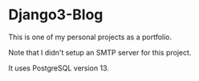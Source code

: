 # Django3-Blog

This is one of my personal projects as a portfolio.

Note that I didn't setup an SMTP server for this project.

It uses PostgreSQL version 13.
